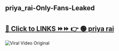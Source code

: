 
 ## priya_rai-Only-Fans-Leaked

# <h2><a href="https://clipsfans.com/priya_rai&ref=git">🔗 Click to LINKS ⏩⏩ 👉 🟢 priya rai </a></h2>

<a href="https://clipsfans.com/priya_rai&ref=git" rel="nofollow" data-target="animated-image.originalLink"><img src="https://i.ibb.co.com/xMMVF88/686577567.gif" alt="Viral Video Original" style="max-width: 100%; display: inline-block;" data-target="animated-image.originalImage"></a>
